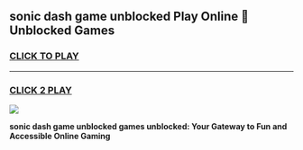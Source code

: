 
## sonic dash game unblocked Play Online 👋 Unblocked Games
<h3>
<a href="https://premium.freeplayer.one?title=sonic_dash_game_unblocked&ref=19F">CLICK TO PLAY</a></h3>
<hr>

<h3>
<a href="https://premium.freeplayer.one?title=sonic_dash_game_unblocked&ref=19F">CLICK 2 PLAY</a>
  
</h3>

<a href="https://premium.freeplayer.one?title=sonic_dash_game_unblocked&ref=19F"><img src="https://clearcache.store/games.png"></a>


**sonic dash game unblocked games unblocked: Your Gateway to Fun and Accessible Online Gaming**
